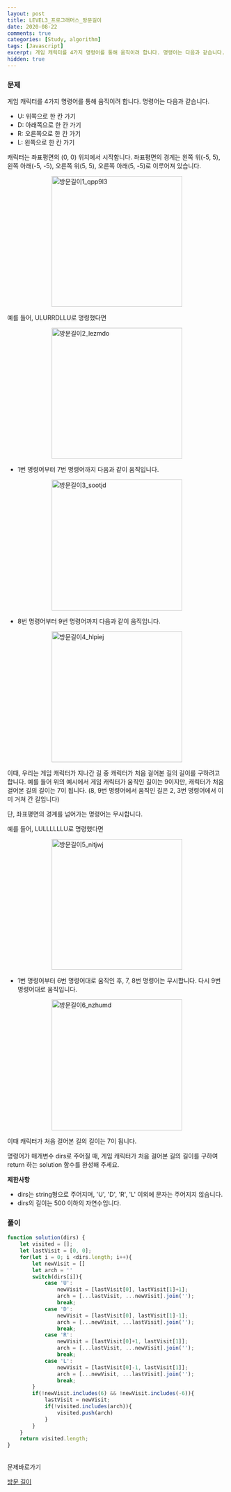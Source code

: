 ```yaml
---
layout: post
title: LEVEL3_프로그래머스_방문길이
date: 2020-08-22
comments: true
categories: [Study, algorithm]
tags: [Javascript]
excerpt: 게임 캐릭터를 4가지 명령어를 통해 움직이려 합니다. 명령어는 다음과 같습니다.
hidden: true
---
```


### 문제

게임 캐릭터를 4가지 명령어를 통해 움직이려 합니다. 명령어는 다음과 같습니다.

- U: 위쪽으로 한 칸 가기
- D: 아래쪽으로 한 칸 가기
- R: 오른쪽으로 한 칸 가기
- L: 왼쪽으로 한 칸 가기

캐릭터는 좌표평면의 (0, 0) 위치에서 시작합니다. 좌표평면의 경계는 왼쪽 위(-5, 5), 왼쪽 아래(-5, -5), 오른쪽 위(5, 5), 오른쪽 아래(5, -5)로 이루어져 있습니다.

<div style='display: flex; justify-content: center'>
  <img src="/images/방문길이1_qpp9l3.png" alt="방문길이1_qpp9l3" width="300em">
</div>

예를 들어, ULURRDLLU로 명령했다면

<div style='display: flex; justify-content: center'>
  <img src="/images/방문길이2_lezmdo.png" alt="방문길이2_lezmdo" width="300em">
</div>

- 1번 명령어부터 7번 명령어까지 다음과 같이 움직입니다.

<div style='display: flex; justify-content: center'>
  <img src="/images/방문길이3_sootjd.png" alt="방문길이3_sootjd" width="300em">
</div>

- 8번 명령어부터 9번 명령어까지 다음과 같이 움직입니다.

<div style='display: flex; justify-content: center'>
  <img src="/images/방문길이4_hlpiej.png" alt="방문길이4_hlpiej" width="300em">
</div>

이때, 우리는 게임 캐릭터가 지나간 길 중 캐릭터가 처음 걸어본 길의 길이를 구하려고 합니다. 예를 들어 위의 예시에서 게임 캐릭터가 움직인 길이는 9이지만, 캐릭터가 처음 걸어본 길의 길이는 7이 됩니다. (8, 9번 명령어에서 움직인 길은 2, 3번 명령어에서 이미 거쳐 간 길입니다)

단, 좌표평면의 경계를 넘어가는 명령어는 무시합니다.

예를 들어, LULLLLLLU로 명령했다면

<div style='display: flex; justify-content: center'>
  <img src="/images/방문길이5_nitjwj.png" alt="방문길이5_nitjwj" width="300em">
</div>

- 1번 명령어부터 6번 명령어대로 움직인 후, 7, 8번 명령어는 무시합니다. 다시 9번 명령어대로 움직입니다.

<div style='display: flex; justify-content: center'>
  <img src="/images/방문길이6_nzhumd.png" alt="방문길이6_nzhumd" width="300em">
</div>

이때 캐릭터가 처음 걸어본 길의 길이는 7이 됩니다.

명령어가 매개변수 dirs로 주어질 때, 게임 캐릭터가 처음 걸어본 길의 길이를 구하여 return 하는 solution 함수를 완성해 주세요.

**제한사항**

- dirs는 string형으로 주어지며, 'U', 'D', 'R', 'L' 이외에 문자는 주어지지 않습니다.
- dirs의 길이는 500 이하의 자연수입니다.

### 풀이

```javascript
function solution(dirs) {
    let visited = [];
    let lastVisit = [0, 0];
    for(let i = 0; i <dirs.length; i++){
        let newVisit = []
        let arch = ''
        switch(dirs[i]){
            case 'U':
                newVisit = [lastVisit[0], lastVisit[1]+1];
                arch = [...lastVisit, ...newVisit].join('');
                break;
            case 'D':
                newVisit = [lastVisit[0], lastVisit[1]-1];
                arch = [...newVisit, ...lastVisit].join('');
                break;
            case 'R':
                newVisit = [lastVisit[0]+1, lastVisit[1]];
                arch = [...lastVisit, ...newVisit].join('');
                break;
            case 'L': 
                newVisit = [lastVisit[0]-1, lastVisit[1]];
                arch = [...newVisit, ...lastVisit].join('');
                break;
        }
        if(!newVisit.includes(6) && !newVisit.includes(-6)){
            lastVisit = newVisit;
            if(!visited.includes(arch)){
                visited.push(arch)
            } 
        }
    }
    return visited.length;
}
```

<br>
<span class="reference">문제바로가기</span>

[방문 길이](https://programmers.co.kr/learn/courses/30/lessons/49994)
